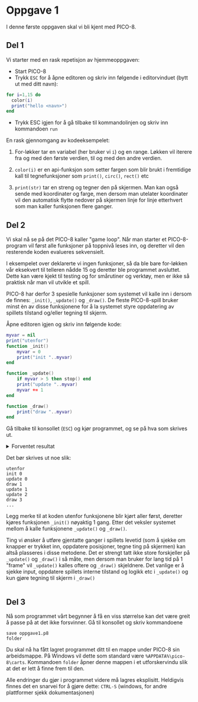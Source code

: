 # Oppgave 1

I denne første oppgaven skal vi bli kjent med PICO-8.

## Del 1

Vi starter med en rask repetisjon av hjemmeoppgaven: 
- Start PICO-8
- Trykk `ESC` for å åpne editoren og skriv inn følgende i editorvinduet (bytt ut <navn> med ditt navn):
````lua 
for i=1,15 do
  color(i)
  print("hello <navn>")
end
````
- Trykk ESC igjen for å gå tilbake til kommandolinjen og skriv inn kommandoen `run`

En rask gjennomgang av kodeeksempelet:

1. For-løkker tar en variabel (her bruker vi `i`) og en range. Løkken vil iterere fra og med den første verdien, til og med den andre verdien.

2. `color(i)` er en api-funksjon som setter fargen som blir brukt i fremtidige kall til tegnefunksjoner som `print()`, `circ()`, `rect()` etc

3. `print(str)` tar en streng og tegner den på skjermen. Man kan også sende med koordinater og farge, men dersom man utelater koordinater vil den automatisk flytte nedover på skjermen linje for linje etterhvert som man kaller funksjonen flere ganger. 

## Del 2

Vi skal nå se på det PICO-8 kaller "game loop". Når man starter et PICO-8-program vil først alle funksjoner på toppnivå leses inn, og deretter vil den resterende koden evalueres sekvensielt. 

I eksempelet over deklarerte vi ingen funksjoner, så da ble bare for-løkken vår eksekvert til telleren nådde 15 og deretter ble programmet avsluttet. Dette kan være kjekt til testing og for smårutiner og verktøy, men er ikke så praktisk når man vil utvikle et spill.

PICO-8 har derfor 3 spesielle funksjoner som systemet vil kalle inn i dersom de finnes: `_init()`, `_update()` og `_draw()`. De fleste PICO-8-spill bruker minst èn av disse funksjonene for å la systemet styre oppdatering av spillets tilstand og/eller tegning til skjerm.

Åpne editoren igjen og skriv inn følgende kode:

````lua 
myvar = nil
print("utenfor")
function _init()
    myvar = 0
    print("init "..myvar)
end

function _update()
    if myvar > 5 then stop() end
    print("update "..myvar)
    myvar += 1
end

function _draw()
    print("draw "..myvar)
end
````
Gå tilbake til konsollet (`ESC`) og kjør programmet, og se på hva som skrives ut.

<details>
  <summary>Forventet resultat<summary>

  Det bør skrives ut noe slik:

  ~~~~ 
utenfor
init 0
update 0
draw 1
update 1
update 2
draw 3
...
~~~~

Legg merke til at koden utenfor funksjonene blir kjørt aller først, deretter kjøres funksjonen `_init()` nøyaktig 1 gang. Etter det veksler systemet mellom å kalle funksjonene `_update()` og `_draw()`.

Ting vi ønsker å utføre gjentatte ganger i spillets levetid (som å sjekke om knapper er trykket inn, oppdatere posisjoner, tegne ting på skjermen) kan altså plasseres i disse metodene. Det er strengt tatt ikke store forskjeller på `_update()` og `_draw()` i så måte, men dersom man bruker for lang tid på 1 "frame" vil `_update()` kalles oftere og `_draw()` skjeldnere. Det vanlige er å sjekke input, oppdatere spillets interne tilstand og logikk etc i `_update()` og kun gjøre tegning til skjerm i `_draw()`
</details>

## Del 3

Nå som programmet vårt begynner å få en viss størrelse kan det være greit å passe på at det ikke forsvinner. Gå til konsollet og skriv kommandoene
```
save oppgave1.p8
folder
``` 

Du skal nå ha fått lagret programmet ditt til en mappe under PICO-8 sin arbeidsmappe. På Windows vil dette som standard være `%APPDATA%\pico-8\carts`. Kommandoen `folder` åpner denne mappen i et utforskervindu slik at det er lett å finne frem til den.

Alle endringer du gjør i programmet videre må lagres eksplisitt. Heldigvis finnes det en snarvei for å gjøre dette: `CTRL-S` (windows, for andre plattformer sjekk dokumentasjonen)

